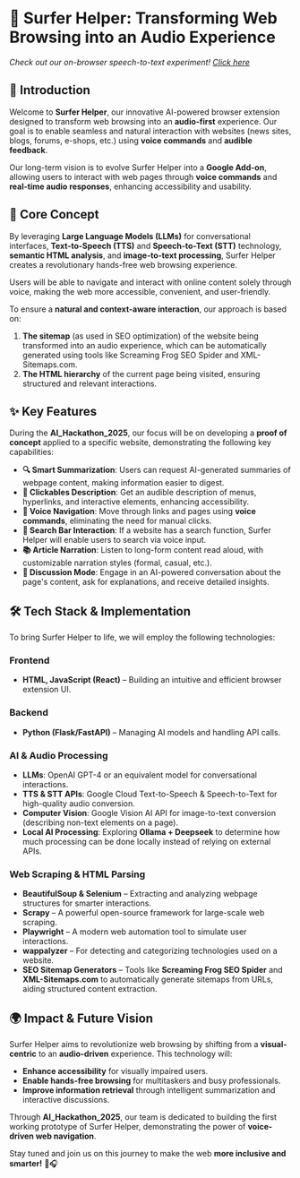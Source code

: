 # 🌊 Surfer Helper: Transforming Web Browsing into an Audio Experience

*Check out our on-browser speech-to-text experiment! [Click here](https://loukaspastras.github.io/AI_Hackathon_2025)*


## 🚀 Introduction
Welcome to **Surfer Helper**, our innovative AI-powered browser extension designed to transform web browsing into an **audio-first** experience. Our goal is to enable seamless and natural interaction with websites (news sites, blogs, forums, e-shops, etc.) using **voice commands** and **audible feedback**.

Our long-term vision is to evolve Surfer Helper into a **Google Add-on**, allowing users to interact with web pages through **voice commands** and **real-time audio responses**, enhancing accessibility and usability.

## 🎯 Core Concept
By leveraging **Large Language Models (LLMs)** for conversational interfaces, **Text-to-Speech (TTS)** and **Speech-to-Text (STT)** technology, **semantic HTML analysis**, and **image-to-text processing**, Surfer Helper creates a revolutionary hands-free web browsing experience.

Users will be able to navigate and interact with online content solely through voice, making the web more accessible, convenient, and user-friendly.

To ensure a **natural and context-aware interaction**, our approach is based on:
1. **The sitemap** (as used in SEO optimization) of the website being transformed into an audio experience, which can be automatically generated using tools like Screaming Frog SEO Spider and XML-Sitemaps.com.
2. **The HTML hierarchy** of the current page being visited, ensuring structured and relevant interactions.

## ✨ Key Features
During the **AI_Hackathon_2025**, our focus will be on developing a **proof of concept** applied to a specific website, demonstrating the following key capabilities:

- **🔍 Smart Summarization**: Users can request AI-generated summaries of webpage content, making information easier to digest.
- **📌 Clickables Description**: Get an audible description of menus, hyperlinks, and interactive elements, enhancing accessibility.
- **🎯 Voice Navigation**: Move through links and pages using **voice commands**, eliminating the need for manual clicks.
- **🔎 Search Bar Interaction**: If a website has a search function, Surfer Helper will enable users to search via voice input.
- **📚 Article Narration**: Listen to long-form content read aloud, with customizable narration styles (formal, casual, etc.).
- **💬 Discussion Mode**: Engage in an AI-powered conversation about the page's content, ask for explanations, and receive detailed insights.

## 🛠️ Tech Stack & Implementation
To bring Surfer Helper to life, we will employ the following technologies:

### **Frontend**
- **HTML, JavaScript (React)** – Building an intuitive and efficient browser extension UI.

### **Backend**
- **Python (Flask/FastAPI)** – Managing AI models and handling API calls.

### **AI & Audio Processing**
- **LLMs**: OpenAI GPT-4 or an equivalent model for conversational interactions.
- **TTS & STT APIs**: Google Cloud Text-to-Speech & Speech-to-Text for high-quality audio conversion.
- **Computer Vision**: Google Vision AI API for image-to-text conversion (describing non-text elements on a page).
- **Local AI Processing**: Exploring **Ollama + Deepseek** to determine how much processing can be done locally instead of relying on external APIs.

### **Web Scraping & HTML Parsing**
- **BeautifulSoup & Selenium** – Extracting and analyzing webpage structures for smarter interactions.
- **Scrapy** – A powerful open-source framework for large-scale web scraping.
- **Playwright** – A modern web automation tool to simulate user interactions.
- **wappalyzer** – For detecting and categorizing technologies used on a website.
- **SEO Sitemap Generators** – Tools like **Screaming Frog SEO Spider** and **XML-Sitemaps.com** to automatically generate sitemaps from URLs, aiding structured content extraction.

## 🌍 Impact & Future Vision
Surfer Helper aims to revolutionize web browsing by shifting from a **visual-centric** to an **audio-driven** experience. This technology will:
- **Enhance accessibility** for visually impaired users.
- **Enable hands-free browsing** for multitaskers and busy professionals.
- **Improve information retrieval** through intelligent summarization and interactive discussions.

Through **AI_Hackathon_2025**, our team is dedicated to building the first working prototype of Surfer Helper, demonstrating the power of **voice-driven web navigation**.

Stay tuned and join us on this journey to make the web **more inclusive and smarter!** 🚀🎧

